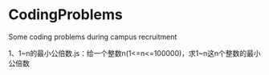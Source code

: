 # CodingProblems
Some coding problems during campus recruitment

1、1~n的最小公倍数.js：给一个整数n(1<=n<=100000)，求1~n这n个整数的最小公倍数
